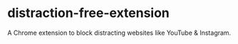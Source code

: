 # distraction-free-extension
A Chrome extension to block distracting websites like YouTube &amp; Instagram.
